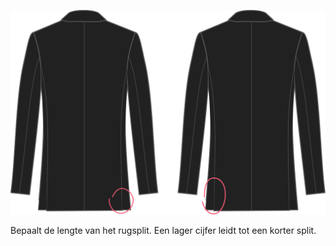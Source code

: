 
![Lengte rugsplit](backventlength.svg)

Bepaalt de lengte van het rugsplit. Een lager cijfer leidt tot een korter split.